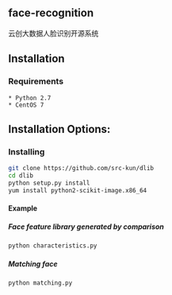 ## face-recognition

云创大数据人脸识别开源系统

## Installation

### Requirements
	* Python 2.7
	* CentOS 7

## Installation Options:

### Installing

```bash
git clone https://github.com/src-kun/dlib
cd dlib
python setup.py install
yum install python2-scikit-image.x86_64
```

#### Example

##### Face feature library generated by comparison

```bash
python characteristics.py
```

##### Matching face

```bash
python matching.py
```
